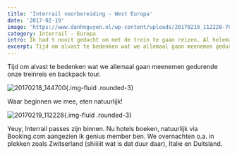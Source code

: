 ```yaml
---
title: 'Interrail voorbereiding - West Europa'
date: '2017-02-19'
image: 'https://www.danhnguyen.nl/wp-content/uploads/20170219_112228-700x394.jpg'
category: Interrail - Europa
intro: Ik had t nooit gedacht om met de trein te gaan reizen. Al helemaal na de trauma die je tijdens de studie met de trein hebt meegemaakt. Maar ach, het is 2017, lets do it!
excerpt: Tijd om alvast te bedenken wat we allemaal gaan meenemen gedurende onze treinreis en backpack tour.
---
```


Tijd om alvast te bedenken wat we allemaal gaan meenemen gedurende onze treinreis en backpack tour.

![20170218_144700](https://www.danhnguyen.nl/wp-content/uploads/20170218_144700-700x394.jpg){.img-fluid .rounded-3}

Waar beginnen we mee, eten natuurlijk!

![20170219_112228](https://www.danhnguyen.nl/wp-content/uploads/20170219_112228-700x394.jpg){.img-fluid .rounded-3}

Yeuy, Interrail passes zijn binnen.
Nu hotels boeken, natuurlijk via Booking.com aangezien ik genius member ben. We overnachten o.a. in plekken zoals Zwitserland (shiiiiit wat is dat duur daar), Italie en Duitsland.
